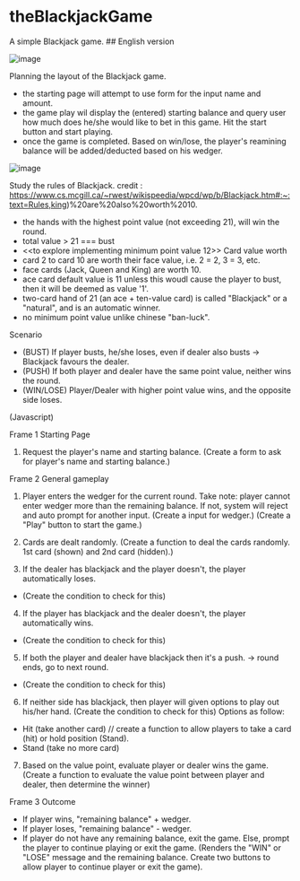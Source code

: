 # theBlackjackGame
A simple Blackjack game. ## English version 

![image](https://github.com/JsExplorer/theBlackjackGame/assets/93700857/f3697fbd-076e-45b5-b37d-78fb270dd20b)


Planning the layout of the Blackjack game.
- the starting page will attempt to use form for the input name and amount.
- the game play wil display the (entered) starting balance and query user how much does he/she would like to bet in this game. Hit the start button and start playing.
- once the game is completed. Based on win/lose, the player's reamining balance will be added/deducted based on his wedger.

![image](https://github.com/JsExplorer/theBlackjackGame/assets/93700857/9420153a-2248-4672-896a-3c350768dd26)


Study the rules of Blackjack. credit : https://www.cs.mcgill.ca/~rwest/wikispeedia/wpcd/wp/b/Blackjack.htm#:~:text=Rules,king)%20are%20also%20worth%2010.
- the hands with the highest point value (not exceeding 21), will win the round.
- total value > 21 === bust
- <<to explore implementing minimum point value 12>>
Card value worth
- card 2 to card 10 are worth their face value, i.e. 2 = 2, 3 = 3, etc.
- face cards (Jack, Queen and King) are worth 10.
- ace card default value is 11 unless this woudl cause the player to bust, then it will be deemed as value '1'.
- two-card hand of 21 (an ace + ten-value card) is called "Blackjack" or a "natural", and is an automatic winner.
- no minimum point value unlike chinese "ban-luck".

Scenario
- (BUST) If player busts, he/she loses, even if dealer also busts -> Blackjack favours the dealer.
- (PUSH) If both player and dealer have the same point value, neither wins the round.
- (WIN/LOSE) Player/Dealer with higher point value wins, and the opposite side loses.


(Javascript)

Frame 1
Starting Page
1. Request the player's name and starting balance.
(Create a form to ask for player's name and starting balance.)

Frame 2
General gameplay
1. Player enters the wedger for the current round. Take note: player cannot enter wedger more than the remaining balance. If not, system will reject and auto prompt for another input.
(Create a input for wedger.)
(Create a "Play" button to start the game.)

3. Cards are dealt randomly.
(Create a function to deal the cards randomly. 1st card (shown) and 2nd card (hidden).)

4. If the dealer has blackjack and the player doesn't, the player automatically loses.
- (Create the condition to check for this)
4. If the player has blackjack and the dealer doesn't, the player automatically wins.
- (Create the condition to check for this)
5. If both the player and dealer have blackjack then it's a push. -> round ends, go to next round.
- (Create the condition to check for this)
6. If neither side has blackjack, then player will given options to play out his/her hand. (Create the condition to check for this)
Options as follow:
- Hit (take another card) // create a function to allow players to take a card (hit) or hold position (Stand).
- Stand (take no more card)
7. Based on the value point, evaluate player or dealer wins the game.
(Create a function to evaluate the value point between player and dealer, then determine the winner)

Frame 3
Outcome
- If player wins, "remaining balance" + wedger.
- If player loses, "remaining balance" - wedger.
- If player do not have any remaining balance, exit the game. Else, prompt the player to continue playing or exit the game.
(Renders the "WIN" or "LOSE" message and the remaining balance. Create two buttons to allow player to continue player or exit the game). 


